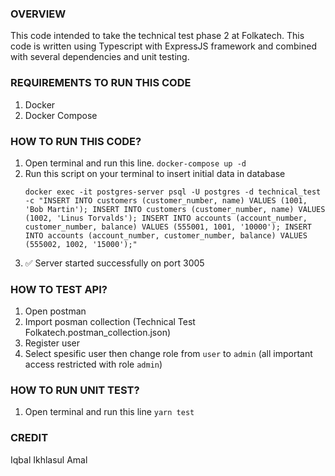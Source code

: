 ### OVERVIEW

This code intended to take the technical test phase 2 at Folkatech. This code is written using Typescript with ExpressJS framework and combined with several dependencies and unit testing.

### REQUIREMENTS TO RUN THIS CODE

1. Docker
2. Docker Compose

### HOW TO RUN THIS CODE?

1. Open terminal and run this line.
   `docker-compose up -d`
2. Run this script on your terminal to insert initial data in database
   ```
   docker exec -it postgres-server psql -U postgres -d technical_test -c "INSERT INTO customers (customer_number, name) VALUES (1001, 'Bob Martin'); INSERT INTO customers (customer_number, name) VALUES (1002, 'Linus Torvalds'); INSERT INTO accounts (account_number, customer_number, balance) VALUES (555001, 1001, '10000'); INSERT INTO accounts (account_number, customer_number, balance) VALUES (555002, 1002, '15000');"
   ```
3. ✅ Server started successfully on port 3005

### HOW TO TEST API?

1. Open postman
2. Import posman collection (Technical Test Folkatech.postman_collection.json)
3. Register user
4. Select spesific user then change role from `user` to `admin` (all important access restricted with role `admin`)

### HOW TO RUN UNIT TEST?

1. Open terminal and run this line
   `yarn test`

### CREDIT

Iqbal Ikhlasul Amal
